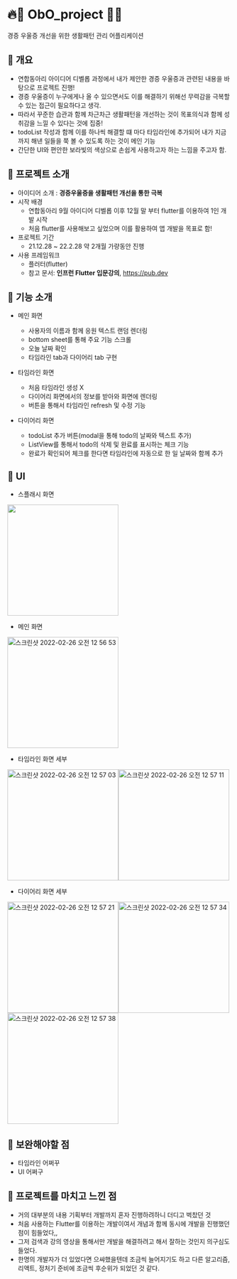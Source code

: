 # 🔥🍫 ObO_project 🍫🔥
경증 우울증 개선을 위한 생활패턴 관리 어플리케이션

## 💎 개요

- 연합동아리 아이디어 디벨롭 과정에서 내가 제안한 경증 우울증과 관련된 내용을 바탕으로 프로젝트 진행!
- 경증 우울증이 누구에게나 올 수 있으면서도 이를 해결하기 위해선 무력감을 극복할 수 있는 접근이 필요하다고 생각.
- 따라서 꾸준한 습관과 함께 차근차근 생활패턴을 개선하는 것이 목표의식과 함께 성취감을 느낄 수 있다는 것에 집중!
- todoList 작성과 함께 이를 하나씩 해결할 떄 마다 타임라인에 추가되어 내가 지금까지 해낸 일들을 쭉 볼 수 있도록 하는 것이 메인 기능
- 간단한 UI와 편안한 보라빛의 색상으로 손쉽게 사용하고자 하는 느낌을 주고자 함.

## 💎 프로젝트 소개
- 아이디어 소개 : **경증우울증을 생활패턴 개선을 통한 극복**
- 시작 배경
  - 연합동아리 9월 아이디어 디벨롭 이후 12월 말 부터 flutter를 이용하여 1인 개발 시작
  - 처음 flutter를 사용해보고 싶었으며 이를 활용하여 앱 개발을 목표로 함!
- 프로젝트 기간
  - 21.12.28 ~ 22.2.28 약 2개월 가량동안 진행
- 사용 프레임워크
  - 플러터(flutter)
  - 참고 문서: **인프런 Flutter 입문강의**, https://pub.dev
  
## 💎 기능 소개
- 메인 화면
  - 사용자의 이름과 함께 응원 텍스트 랜덤 렌더링
  - bottom sheet를 통해 주요 기능 스크롤
  - 오늘 날짜 확인
  - 타임라인 tab과 다이어리 tab 구현
  
- 타임라인 화면
  - 처음 타임라인 생성 X
  - 다이어리 화면에서의 정보를 받아와 화면에 렌더링
  - 버튼을 통해서 타임라인 refresh 및 수정 기능
  
- 다이어리 화면
  - todoList 추가 버튼(modal을 통해 todo의 날짜와 텍스트 추가)
  - ListView를 통해서 todo의 삭제 및 완료를 표시하는 체크 기능
  - 완료가 확인되어 체크를 한다면 타임라인에 자동으로 한 일 날짜와 함께 추가

## 💎 UI
- 스플래시 화면
<img src="https://user-images.githubusercontent.com/70309113/155744300-ee958028-2aa7-4d85-89cc-8b498636306b.png"  width="250" /> 


- 메인 화면

<img width="250" alt="스크린샷 2022-02-26 오전 12 56 53" src="https://user-images.githubusercontent.com/70309113/155747161-6d6e4e66-e17f-4c7b-8aa4-be5f9958c098.png">

- 타임라인 화면 세부

<img width="250" alt="스크린샷 2022-02-26 오전 12 57 03" src="https://user-images.githubusercontent.com/70309113/155747306-1973c992-883f-4318-b4f9-25e8c4eb6ee9.png"><img width="250" alt="스크린샷 2022-02-26 오전 12 57 11" src="https://user-images.githubusercontent.com/70309113/155747333-e054ac89-171b-4f51-b96c-15c631667cb6.png">

- 다이어리 화면 세부

<img width="250" alt="스크린샷 2022-02-26 오전 12 57 21" src="https://user-images.githubusercontent.com/70309113/155747403-0f7c9fc0-ec4c-4b2f-b9fc-fee181543150.png"><img width="250" alt="스크린샷 2022-02-26 오전 12 57 34" src="https://user-images.githubusercontent.com/70309113/155747586-fbf5c26e-558d-499d-a1de-502a1e9381ab.png"><img width="250" alt="스크린샷 2022-02-26 오전 12 57 38" src="https://user-images.githubusercontent.com/70309113/155747615-0f65163f-bd84-452e-819c-5c2a109cb4c8.png">


## 💎 보완해야할 점
- 타임라인 어쩌꾸
- UI 어쩌구

## 💎 프로젝트를 마치고 느낀 점
- 거의 대부분의 내용 기획부터 개발까지 혼자 진행하려하니 더디고 벅찼던 것
- 처음 사용하는 Flutter를 이용하는 개발이여서 개념과 함께 동시에 개발을 진행했던 점이 힘들었다,,
- 그저 검색과 강의 영상을 통해서만 개발을 해결하려고 해서 잘하는 것인지 의구심도 들었다.
- 한명의 개발자가 더 있었다면 으쌰했을텐데 조금씩 늘어지기도 하고 다른 알고리즘, 리액트, 정처기 준비에 조금씩 후순위가 되었던 것 같다.
